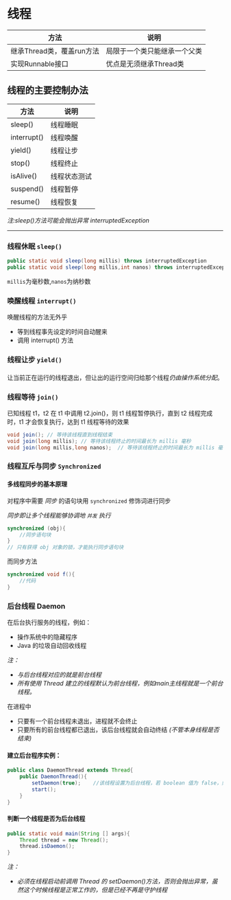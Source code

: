 
# 线程

| 方法 | 说明 |
-|-
| 继承Thread类，覆盖run方法| 局限于一个类只能继承一个父类 |   
| 实现Runnable接口 | 优点是无须继承Thread类 |  

## 线程的主要控制办法

|方法|说明|  
 -|-|  
| sleep() | 线程睡眠 |  
| interrupt() | 线程唤醒 |  
| yield() | 线程让步 |  
| stop()| 线程终止 |  
| isAlive() | 线程状态测试 |
| suspend() | 线程暂停 |  
| resume() | 线程恢复 |

  *注:sleep()方法可能会抛出异常 interruptedException*

---

### 线程休眠 `sleep()`

```java
public static void sleep(long millis) throws interruptedException  
public static void sleep(long millis,int nanos) throws interruptedExcepion
```
`millis`为毫秒数,`nanos`为纳秒数

### 唤醒线程 `interrupt()`
唤醒线程的方法无外乎
+ 等到线程事先设定的时间自动醒来 
+ 调用 interrupt() 方法


### 线程让步 `yield()`
#### 

让当前正在运行的线程退出，但让出的运行空间归给那个线程*仍由操作系统分配*。

### 线程等待 `join()`

已知线程 t1，t2 在 t1 中调用 t2.join()，则 t1 线程暂停执行，直到 t2 线程完成时，t1 才会恢复执行，达到 t1 线程等待的效果

```java
void join(); // 等待该线程直到线程结束
void join(long millis); // 等待该线程终止的时间最长为 millis 毫秒
void join(long millis,long nanos);  // 等待该线程终止的时间最长为 millis 毫秒+ nanos 纳秒
```


### 线程互斥与同步 `Synchronized`

#### 多线程同步的基本原理
对程序中需要 *同步* 的语句块用 `synchronized` 修饰词进行同步

*同步即让多个线程能够协调地 `并发` 执行*  

```java
synchronized (obj){
    //同步语句块
}   
// 只有获得 obj 对象的锁，才能执行同步语句块
```

而同步方法
```java
synchronized void f(){
    //代码
}
```


### 后台线程 Daemon

  在后台执行服务的线程，例如：  
  * 操作系统中的隐藏程序
  * Java 的垃圾自动回收线程

  *注：*
  + *与后台线程对应的就是前台线程*  
  + *所有使用 Thread 建立的线程默认为前台线程，例如main主线程就是一个前台线程。*

在进程中
  + 只要有一个前台线程未退出，进程就不会终止
  + 只要所有的前台线程都已退出，该后台线程就会自动终结 *(不管本身线程是否结束)*

#### 建立后台程序实例：

```java
public class DaemonThread extends Thread{
    public DaemonThread(){
        setDaemon(true);    //该线程设置为后台线程，若 boolean 值为 false，则是设置为前台程序
        start();
    }
}
```

#### 判断一个线程是否为后台线程

```java
public static void main(String [] args){
    Thread thread = new Thread();
    thread.isDaemon();
}
```  

  *注：*
  + *必须在线程启动前调用 Thread 的 setDaemon()方法，否则会抛出异常，虽然这个时候线程是正常工作的，但是已经不再是守护线程*